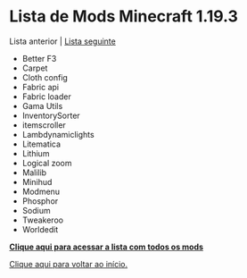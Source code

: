 # Lista de Mods Minecraft 1.19.3

Lista anterior | [Lista seguinte](mods%201.20.1.md)

- Better F3
- Carpet
- Cloth config
- Fabric api
- Fabric loader
- Gama Utils
- InventorySorter
- itemscroller
- Lambdynamiclights
- Litematica
- Lithium
- Logical zoom
- Malilib
- Minihud
- Modmenu
- Phosphor
- Sodium
- Tweakeroo
- Worldedit

[**Clique aqui para acessar a lista com todos os mods**](../todosMods.md)

[Clique aqui para voltar ao início.](../README.md)
